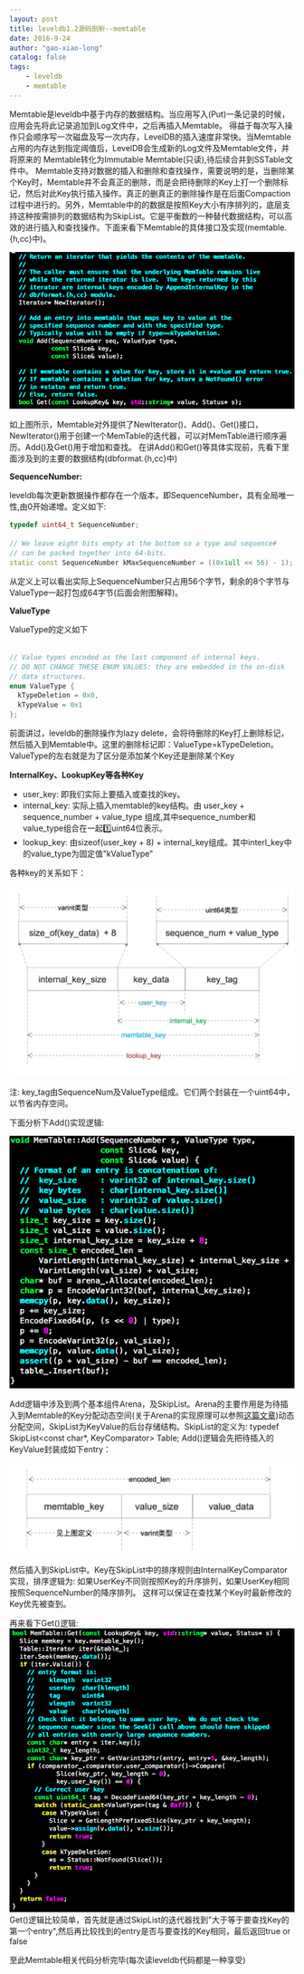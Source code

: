 ```yaml
---
layout: post
title: leveldb1.2源码剖析--memtable
date: 2016-9-24
author: "gao-xiao-long"
catalog: false
tags:
    - leveldb
    - memtable
---
```


Memtable是leveldb中基于内存的数据结构。当应用写入(Put)一条记录的时候，应用会先将此记录追加到Log文件中，之后再插入Memtable。
得益于每次写入操作只会顺序写一次磁盘及写一次内存，LevelDB的插入速度非常快。当Memtable占用的内存达到指定阈值后，LevelDB会生成新的Log文件及Memtable文件，并将原来的
Memtable转化为Immutable Memtable(只读),待后续合并到SSTable文件中。
Memtable支持对数据的插入和删除和查找操作，需要说明的是，当删除某个Key时，Memtable并不会真正的删除，而是会把待删除的Key上打一个删除标记，然后对此Key执行插入操作。真正的删真正的删除操作是在后面Compaction过程中进行的。另外，Memtable中的的数据是按照Key大小有序排列的，底层支持这种按需排列的数据结构为SkipList。它是平衡数的一种替代数据结构，可以高效的进行插入和查找操作。下面来看下Memtable的具体接口及实现(memtable.{h,cc}中)。

![memtable-interface](/img/in-post/leveldb/memtable-interface.png)

如上图所示，Memtable对外提供了NewIterator()、Add()、Get()接口，NewIterator()用于创建一个MemTable的迭代器，可以对MemTable进行顺序遍历。Add()及Get()用于增加和查找。
在讲Add()和Get()等具体实现前，先看下里面涉及到的主要的数据结构(dbformat.{h,cc}中)

**SequenceNumber:**

leveldb每次更新数据操作都存在一个版本，即SequenceNumber，具有全局唯一性,由0开始递增。定义如下:

```C++
typedef uint64_t SequenceNumber;

// We leave eight bits empty at the bottom so a type and sequence#
// can be packed together into 64-bits.
static const SequenceNumber kMaxSequenceNumber = ((0x1ull << 56) - 1);

```

从定义上可以看出实际上SequenceNumber只占用56个字节，剩余的8个字节与ValueType一起打包成64字节(后面会附图解释)。


**ValueType**

ValueType的定义如下

```C++

// Value types encoded as the last component of internal keys.
// DO NOT CHANGE THESE ENUM VALUES: they are embedded in the on-disk
// data structures.
enum ValueType {
  kTypeDeletion = 0x0,
  kTypeValue = 0x1
};

```

前面讲过，leveldb的删除操作为lazy
delete，会将待删除的Key打上删除标记，然后插入到Memtable中。这里的删除标记即：ValueType=kTypeDeletion。ValueType的左右就是为了区分是添加某个Key还是删除某个Key

**InternalKey、LookupKey等各种Key**

* user_key: 即我们实际上要插入或查找的key。
* internal_key: 实际上插入memtable的key结构。由 user_key + sequence_number + value_type 组成,其中sequence_number和value_type组合在一起1️⃣uint64位表示。
* lookup_key: 由sizeof(user_key + 8) + internal_key组成。其中interl_key中的value_type为固定值"kValueType"

各种key的关系如下：

![memtable-keys](/img/in-post/leveldb/memtable-keys.png)

注: key_tag由SequenceNum及ValueType组成。它们两个封装在一个uint64中，以节省内存空间。


下面分析下Add()实现逻辑:

![memtable-add](/img/in-post/leveldb/memtable-add.png)

Add逻辑中涉及到两个基本组件Arena，及SkipList。Arena的主要作用是为待插入到Memtable的Key分配动态空间(关于Arena的实现原理可以参照[这篇文章](http://gao-xiao-long.github.io/2016/05/05/leveldb-arena/))动态分配空间，SkipList为KeyValue的后台存储结构。SkipList的定义为: typedef SkipList<const char*, KeyComparator> Table; Add()逻辑会先把待插入的KeyValue封装成如下entry：

![memtable-keys](/img/in-post/leveldb/memtable-add-entry.png)

然后插入到SkipList中。Key在SkipList中的排序规则由InternalKeyComparator实现，排序逻辑为: 如果UserKey不同则按照Key的升序排列，如果UserKey相同按照SequenceNumber的降序排列。
这样可以保证在查找某个Key时最新修改的Key优先被查到。

再来看下Get()逻辑:
![memtable-add](/img/in-post/leveldb/memtable-get.png)
Get()逻辑比较简单，首先就是通过SkipList的迭代器找到"大于等于要查找Key的第一个entry",然后再比较找到的entry是否与要查找的Key相同，最后返回true or false

至此Memtable相关代码分析完毕(每次读leveldb代码都是一种享受)








